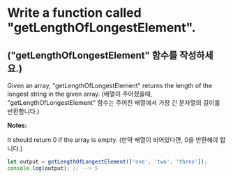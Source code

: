 # Write a function called "getLengthOfLongestElement".

## ("getLengthOfLongestElement" 함수를 작성하세요.)

Given an array, "getLengthOfLongestElement" returns the length of the longest string in the given array.
(배열이 주어졌을때, "getLengthOfLongestElement" 함수는 주어진 배열에서 가장 긴 문자열의 길이를 반환합니다.)

**Notes:**

It should return 0 if the array is empty.
(만약 배열이 비어있다면, 0을 반환해야 합니다.)

```js
let output = getLengthOfLongestElement(['one', 'two', 'three']);
console.log(output); // --> 5
```